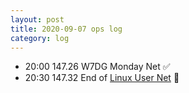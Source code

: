 ```yaml
---
layout: post
title: 2020-09-07 ops log
category: log
---
```


* 20:00 147.26 W7DG Monday Net ✅
* 20:30 147.32 End of [Linux User Net](https://kc7nyr.com/linux/) 🐧
